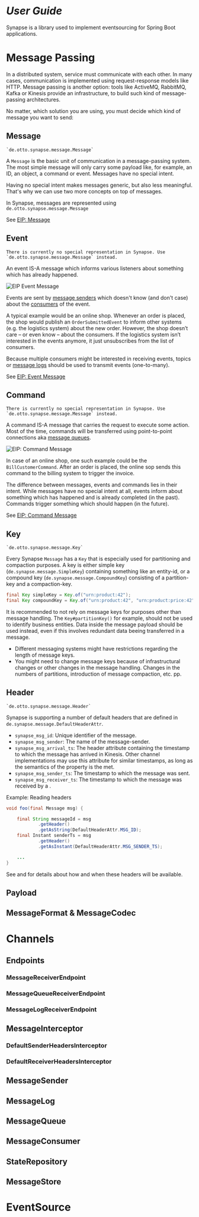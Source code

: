 # *User Guide*

Synapse is a library used to implement eventsourcing for Spring Boot applications. 

# Message Passing

In a distributed system, service must communicate with each other. In many cases, communication is implemented using
request-response models like HTTP. Message passing is another option: tools like ActiveMQ, RabbitMQ, Kafka or Kinesis 
provide an infrastructure, to build such kind of message-passing architectures.

No matter, which solution you are using, you must decide which kind of message you want to send:
 
## Message

    `de.otto.synapse.message.Message`

A `Message` is the basic unit of communication in a message-passing system. The most simple message will only carry 
some payload like, for example, an ID, an object, a command or event. Messages have no special intent.

Having no special intent makes messages generic, but also less meaningful. That's why we can use two more concepts on
top of messages.

In Synapse, messages are represented using `de.otto.synapse.message.Message`
 
See [EIP: Message](https://www.enterpriseintegrationpatterns.com/patterns/messaging/Message.html)

## Event

    There is currently no special representation in Synapse. Use `de.otto.synapse.message.Message` instead.

An event IS-A message which informs various listeners about something which has already happened.

![EIP Event Message](https://www.enterpriseintegrationpatterns.com/img/EventMessageSolution.gif)

Events are sent by [message senders](#MessageSender) which doesn't know (and don't case) about the 
[consumers](#MessageConsumer) of the event. 

A typical example would be an online shop. Whenever an order is placed, the shop would publish an 
`OrderSubmittedEvent` to inform other systems (e.g. the logistics system) about the new order. However, the shop 
doesn’t care – or even know – about the consumers. If the logistics system isn’t interested in the events 
anymore, it just unsubscribes from the list of consumers.

Because multiple consumers might be interested in receiving events, topics or [message logs](#MessageLog) should be 
used to transmit events (one-to-many).

See [EIP: Event Message](https://www.enterpriseintegrationpatterns.com/patterns/messaging/EventMessage.html)

## Command

    There is currently no special representation in Synapse. Use `de.otto.synapse.message.Message` instead.

A command IS-A message that carries the request to execute some action. Most of the time, commands will be transferred
using point-to-point connections aka [message queues](#MessageQueue).

![EIP: Command Message](https://www.enterpriseintegrationpatterns.com/img/CommandMessageSolution.gif)

In case of an online shop, one such example could be the `BillCustomerCommand`. After an order is placed, the online
sop sends this command to the billing system to trigger the invoice.

The difference between messages, events and commands lies in their intent. While messages have no special intent at all,
events inform about something which has happened and is already completed (in the past). Commands trigger something
which should happen (in the future).
   
See [EIP: Command Message](https://www.enterpriseintegrationpatterns.com/patterns/messaging/CommandMessage.html)

## Key

    `de.otto.synapse.message.Key`

Every Synapse `Message` has a `Key` that is especially used for partitioning and compaction purposes. A key is either
simple key (`de.synapse.message.SimpleKey`) containing something like an entity-id, or a compound key 
(`de.synapse.message.CompoundKey`) consisting of a partition-key and a compaction-key. 

````java
final Key simpleKey = Key.of("urn:product:42");
final Key compoundKey = Key.of("urn:product:42", "urn:product:price:42");
````

It is recommended to not rely on message keys for purposes other than message handling. The `Key#partitionKey()` for 
example, should not be used to identify business entities. Data inside the message payload should be used instead, 
even if this involves redundant data beeing transferred in a message. 
* Different messaging systems might have restrictions regarding the length of message keys. 
* You might need to change message keys because of infrastructural changes or other changes in the message handling.
  Changes in the numbers of partitions, introduction of message compaction, etc. pp.  

## Header

    `de.otto.synapse.message.Header`

Synapse is supporting a number of default headers that are defined in `de.synapse.message.DefaultHeaderAttr`.

* `synapse_msg_id`: Unique identifier of the message.
* `synapse_msg_sender`: The name of the message-sender.
* `synapse_msg_arrival_ts`: The header attribute containing the timestamp to which the message has arrived in Kinesis. 
    Other channel implementations may use this attribute for similar timestamps, as long as the semantics of the property 
    is the met.
* `synapse_msg_sender_ts`: The timestamp to which the message was sent.
* `synapse_msg_receiver_ts`: The timestamp to which the message was received by a [](#MessageReceiverEndpoint).

Example: Reading headers
```java
void foo(final Message msg) {

    final String messageId = msg
            .getHeader()
            .getAsString(DefaultHeaderAttr.MSG_ID);
    final Instant senderTs = msg
            .getHeader()
            .getAsInstant(DefaultHeaderAttr.MSG_SENDER_TS);

    ...        
}
```

See [](#DefaultSenderHeadersInterceptor) and [](#DefaultReceiverHeadersInterceptor) for details about how and when 
these headers will be available.
 
## Payload

## MessageFormat & MessageCodec

# Channels

## Endpoints

### MessageReceiverEndpoint

### MessageQueueReceiverEndpoint

### MessageLogReceiverEndpoint

## MessageInterceptor

### DefaultSenderHeadersInterceptor

### DefaultReceiverHeadersInterceptor

## MessageSender

## MessageLog

## MessageQueue

## MessageConsumer

## StateRepository

## MessageStore

# EventSource

